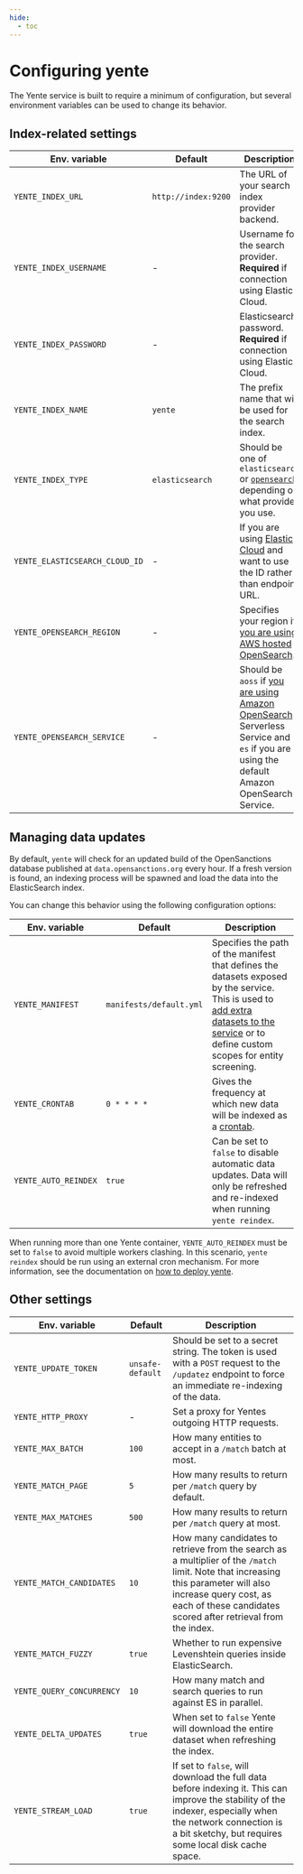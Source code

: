 ```yaml
---
hide:
  - toc
---
```


# Configuring yente

The Yente service is built to require a minimum of configuration, but several environment variables can be used to change its behavior.

## Index-related settings

| Env. variable | Default | Description |
| ------ | ------ | ------ |
| `YENTE_INDEX_URL`   | `http://index:9200`   | The URL of your search index provider backend. |
| `YENTE_INDEX_USERNAME` | - | Username for the search provider. **Required** if connection using Elastic Cloud. |
| `YENTE_INDEX_PASSWORD` | - | Elasticsearch password. **Required** if connection using Elastic Cloud. |
| `YENTE_INDEX_NAME`   | `yente`   | The prefix name that will be used for the search index. |
| `YENTE_INDEX_TYPE` | `elasticsearch` | Should be one of `elasticsearch` or [`opensearch`](opensearch.md), depending on what provider you use. |
| `YENTE_ELASTICSEARCH_CLOUD_ID`   | - | If you are using [Elastic Cloud](https://www.elastic.co/cloud) and want to use the ID rather than endpoint URL. |
| `YENTE_OPENSEARCH_REGION` | - | Specifies your region if [you are using AWS hosted OpenSearch](opensearch.md). |
| `YENTE_OPENSEARCH_SERVICE` | - | Should be `aoss` if [you are using Amazon OpenSearch](opensearch.md) Serverless Service and `es` if you are using the default Amazon OpenSearch Service. |

## Managing data updates

By default, `yente` will check for an updated build of the OpenSanctions database published at `data.opensanctions.org` every hour. If a fresh version is found, an indexing process will be spawned and load the data into the ElasticSearch index.

You can change this behavior using the following configuration options:

| Env. variable | Default | Description |
| ------ | ------ | ------ |
| `YENTE_MANIFEST`   | `manifests/default.yml`   | Specifies the path of the manifest that defines the datasets exposed by the service. This is used to [add extra datasets to the service](datasets.md) or to define custom scopes for entity screening.   |
| `YENTE_CRONTAB`   | `0 * * * *`   | Gives the frequency at which new data will be indexed as a [crontab](https://crontab.guru/).   |
| `YENTE_AUTO_REINDEX`   | `true`   | Can be set to ``false`` to disable automatic data updates. Data will only be refreshed and re-indexed when running ``yente reindex``.   |

When running more than one Yente container, `YENTE_AUTO_REINDEX` must be set to `false` to avoid multiple workers clashing. In this scenario, `yente reindex` should be run using an external cron mechanism. For more information, see the documentation on [how to deploy yente](deploy/).

## Other settings

| Env. variable | Default | Description |
| ------ | ------ | ------ |
| `YENTE_UPDATE_TOKEN`   | `unsafe-default`   | Should be set to a secret string. The token is used with a `POST` request to the `/updatez` endpoint to force an immediate re-indexing of the data. |
| `YENTE_HTTP_PROXY`| - | Set a proxy for Yentes outgoing HTTP requests. |
| `YENTE_MAX_BATCH` | `100` | How many entities to accept in a `/match` batch at most. |
| `YENTE_MATCH_PAGE` | `5` | How many results to return per `/match` query by default. |
| `YENTE_MAX_MATCHES` | `500` | How many results to return per `/match` query at most. |
| `YENTE_MATCH_CANDIDATES` | `10` | How many candidates to retrieve from the search as a multiplier of the `/match` limit. Note that increasing this parameter will also increase query cost, as each of these candidates scored after retrieval from the index.|
| `YENTE_MATCH_FUZZY` | `true` | Whether to run expensive Levenshtein queries inside ElasticSearch. |
| `YENTE_QUERY_CONCURRENCY` | `10` | How many match and search queries to run against ES in parallel. |
| `YENTE_DELTA_UPDATES` | `true` | When set to `false` Yente will download the entire dataset when refreshing the index. |
| `YENTE_STREAM_LOAD`   | `true`   | If set to `false`, will download the full data before indexing it. This can improve the stability of the indexer, especially when the network connection is a bit sketchy, but requires some local disk cache space.   |
